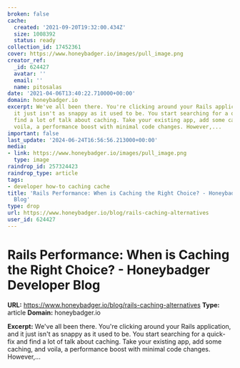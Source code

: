 ```yaml
---
broken: false
cache:
  created: '2021-09-20T19:32:00.434Z'
  size: 1008392
  status: ready
collection_id: 17452361
cover: https://www.honeybadger.io/images/pull_image.png
creator_ref:
  _id: 624427
  avatar: ''
  email: ''
  name: pitosalas
date: '2021-04-06T13:40:22.710000+00:00'
domain: honeybadger.io
excerpt: We've all been there. You're clicking around your Rails application, and
  it just isn't as snappy as it used to be. You start searching for a quick-fix and
  find a lot of talk about caching. Take your existing app, add some caching, and
  voila, a performance boost with minimal code changes. However,...
important: false
last_update: '2024-06-24T16:56:56.213000+00:00'
media:
- link: https://www.honeybadger.io/images/pull_image.png
  type: image
raindrop_id: 257324423
raindrop_type: article
tags:
- developer how-to caching cache
title: 'Rails Performance: When is Caching the Right Choice? - Honeybadger Developer
  Blog'
type: drop
url: https://www.honeybadger.io/blog/rails-caching-alternatives
user_id: 624427
---
```


# Rails Performance: When is Caching the Right Choice? - Honeybadger Developer Blog

**URL:** https://www.honeybadger.io/blog/rails-caching-alternatives
**Type:** article
**Domain:** honeybadger.io

**Excerpt:** We've all been there. You're clicking around your Rails application, and it just isn't as snappy as it used to be. You start searching for a quick-fix and find a lot of talk about caching. Take your existing app, add some caching, and voila, a performance boost with minimal code changes. However,...
